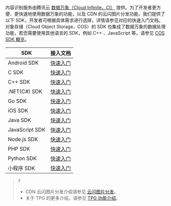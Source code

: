 内容识别服务由腾讯云 [数据万象（Cloud Infinite，CI）](https://cloud.tencent.com/document/product/460) 提供。为了开发者更方便、更快速地使用数据万象的功能，以及 CDN 的云闪图片分发功能，我们提供了以下 SDK，开发者可根据具体需求进行选择，详情请参见对应的快速入门文档。对象存储（Cloud Object Storage，COS）的 SDK 也集成了数据万象的数据处理功能，若您需要使用其他语言的 SDK，例如 C++ 、JavaScript 等，请参见 [COS SDK 概览](https://cloud.tencent.com/document/product/436/6474)。


| SDK            | 接入文档                                                     |
| -------------- | ------------------------------------------------------------ |
| Android SDK    | [快速入门](https://cloud.tencent.com/document/product/460/47735) |
| C SDK          | [快速入门](https://cloud.tencent.com/document/product/460/72871) |
| C++ SDK        | [快速入门](https://cloud.tencent.com/document/product/460/72872) |
| .NET(C#) SDK   | [快速入门](https://cloud.tencent.com/document/product/460/72873) |
| Go SDK         | [快速入门](https://cloud.tencent.com/document/product/460/72874) |
| iOS SDK        | [快速入门](https://cloud.tencent.com/document/product/460/47730) |
| Java SDK       | [快速入门](https://cloud.tencent.com/document/product/460/49286) |
| JavaScript SDK | [快速入门](https://cloud.tencent.com/document/product/460/72875) |
| Node.js SDK    | [快速入门](https://cloud.tencent.com/document/product/460/72876) |
| PHP SDK        | [快速入门](https://cloud.tencent.com/document/product/460/72877) |
| Python SDK     | [快速入门](https://cloud.tencent.com/document/product/460/72878) |
| 小程序 SDK     | [快速入门](https://cloud.tencent.com/document/product/460/72879) |


>?
> - CDN 云闪图片分发介绍请参见 [云闪图片分发](https://cloud.tencent.com/solution/image-delivery)。
> - 关于 TPG 的更多介绍，请参见 [TPG 功能介绍](https://cloud.tencent.com/document/product/460/60526)。
> 
